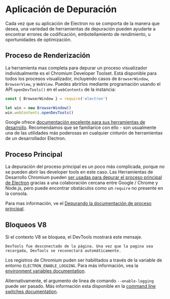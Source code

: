 # Aplicación de Depuración

Cada vez que su aplicación de Electron no se comporta de la manera que desea, una variedad de herramientas de depuración pueden ayudarte a encontrar errores de codificación, embotellamiento de rendimiento, u oportunidades de optimización.

## Proceso de Renderización

La herramienta mas completa para depurar un proceso visualizador individualmente es el Chromium Developer Toolset. Está disponible para todos los procesos visualizador, incluyendo casos de `BrowserWindow`, `BrowserView`, y `WebView`. Puedes abrirlos mediante programación usando el API `openDevTools()` en el `webContents` de la instancia:

```javascript
const { BrowserWindow } = require('electron')

let win = new BrowserWindow()
win.webContents.openDevTools()
```

Google ofrece [documentación excelente para sus herramientas de desarrollo](https://developer.chrome.com/devtools). Recomendamos que se familiarice con ello - son usualmente una de las utilidades más poderosas en cualquier cinturón de herramientas de un desarrollador Electron.

## Proceso Principal

La depuración del proceso principal es un poco más complicada, porque no se pueden abrir las developer tools en este caso. Las Herramientas de Desarrollo Chromium pueden [ser usadas para depurar el proceso principal de Electron](https://nodejs.org/en/docs/inspector/) gracias a una colaboración cercana entre Google / Chrome y Node.js, pero puede encontrar obstáculos como un `require` no presente en la consola.

Para mas información, ve el [Depurando la documentación de proceso principal](./debugging-main-process.md).

## Bloqueos V8

Si el contexto V8 se bloquea, el DevTools mostrará este mensaje.

`DevTools fue desconectado de la página. Una vez que la pagina sea recargada, DevTools se reconectará automáticamente.`

Los registros de Chromium puden ser habilitados a través de la variable de entorno `ELECTRON_ENABLE_LOGGING`. Para más información, vea la [environment variables documentation](https://www.electronjs.org/docs/api/environment-variables#electron_enable_logging).

Alternativamente, el argumento de linea de comando `--enable-logging` puede ser pasado. Más información esta disponible en la [command line switches documentation](https://www.electronjs.org/docs/api/command-line-switches#--enable-logging).